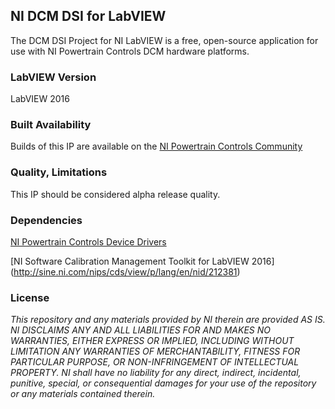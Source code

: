 ## NI DCM DSI for LabVIEW ##

The DCM DSI Project for NI LabVIEW is a free, open-source application for use with NI Powertrain Controls DCM hardware platforms.

### LabVIEW Version ###

LabVIEW 2016

### Built Availability ###

Builds of this IP are available on the [NI Powertrain Controls Community](https://decibel.ni.com/content/groups/drivven-users)

### Quality, Limitations ###

This IP should be considered alpha release quality.  

### Dependencies ###

<Required> [NI Powertrain Controls Device Drivers](http://www.ni.com/gate/gb/GB_EVALTLKTPOWERTRAINDD/US)

<Required> [NI Software Calibration Management Toolkit for LabVIEW 2016] (http://sine.ni.com/nips/cds/view/p/lang/en/nid/212381)

### License ###

*This repository and any materials provided by NI therein are provided AS IS. NI DISCLAIMS ANY AND ALL LIABILITIES FOR AND MAKES NO WARRANTIES, EITHER EXPRESS OR IMPLIED, INCLUDING WITHOUT LIMITATION ANY WARRANTIES OF MERCHANTABILITY, FITNESS FOR  PARTICULAR PURPOSE, OR NON-INFRINGEMENT OF INTELLECTUAL PROPERTY. NI shall have no liability for any direct, indirect, incidental, punitive, special, or consequential damages for your use of the repository or any materials contained therein.*